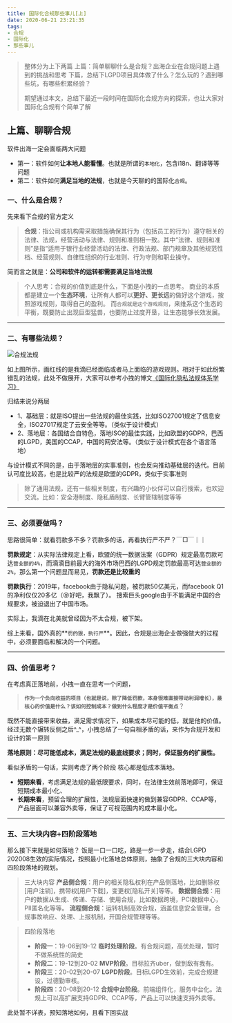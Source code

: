 ```yaml
---
title: 国际化合规那些事儿[上]
date: 2020-06-21 23:21:35
tags: 
- 合规
- 国际化
- 那些事儿
---
```


> 整体分为上下两篇
> 上篇：简单聊聊什么是合规？出海企业在合规问题上遇到的挑战和思考
> 下篇，总结下LGPD项目具体做了什么？怎么玩的？遇到哪些坑，有哪些积累经验？
>
> 期望通过本文，总结下最近一段时间在国际化合规方向的探索，也让大家对国际化合规有个简单了解




## 上篇、聊聊合规

软件出海一定会面临两大问题
- 第一：软件如何**让本地人能看懂**。也就是所谓的`本地化`，包含i18n、翻译等等问题
- 第二：软件如何**满足当地的法规**，也就是今天聊的的国际化`合规`。

### 一、什么是合规？
先来看下合规的官方定义

> **合规**：指公司或机构需采取措施确保其行为（包括员工的行为）遵守相关的法律、法规，经营活动与法律、规则和准则相一致。其中“法律、规则和准则”是指“适用于银行业经营活动的法律、行政法规、部门规章及其他规范性档、经营规则、自律性组织的行业准则、行为守则和职业操守。

简而言之就是：**公司和软件的运转都需要满足当地法规**

> 个人思考：合规的价值到底是什么，下面是小拽的一点思考。
> 商业的本质都是建立一个**生态环境**，让所有人都可以**更好、更长远**的做好这个游戏，按照游戏规则，取得自己的盈利。
> 而`合规就是这个游戏规则`，来维系这个生态的平衡，既要防止出现巨型猛兽，也要防止过度开垦，让生态能够长效发展。
****


### 二、有哪些法规？
![合规法规](https://gitee.com/grubbych/image/raw/master/uPic/%202020_07_03WqZ3K0%20.png)

如上图所示，画红线的是我滴已经面临或者马上面临的游戏规则。相对于如此纷繁错乱的法规，此处不做展开，大家可以参考小拽的博文[《国际化隐私法规体系学习》]()

归结来说分两层
- 1、基础层：就是ISO提出一些法规的最佳实践，比如ISO27001规定了信息安全，ISO27017规定了云安全等等。（类似于设计模式）
- 2、落地层：各国结合自特色，落地ISO的最佳实践，比如欧盟的GDPR，巴西的LGPD，美国的CCAP，中国的网安法等。（类似于设计模式在各个语言落地）

与设计模式不同的是，由于落地层的实事准则，也会反向推动基础层的迭代。目前认可度比较高，也是比较严的法规是欧盟的GDPR，类似于实事准则

> 除了通用法规，还有一些相关制度，有兴趣的小伙伴可以自行搜索，也欢迎交流。比如：安全港制度、隐私盾制度、长臂管辖制度等等

***

### 三、必须要做吗？
思路很简单：就看罚款多不多？罚款多的话，再看执行严不严？￣□￣｜｜


**罚款规定**：从实际法律规定上看，欧盟的统一数据法案（GDPR）规定最高罚款可达`营业额的4%`，而滴滴目前最大的海外市场巴西的LGPD规定罚款最高可达`营业额的2%`，那么第一个问题显而易见，**罚款还是比较重的**

**罚款执行**：2019年，facebook由于隐私问题，被罚款50亿美元，而facebook Q1的净利仅仅20多亿（😝好吧，我飘了）。
搜索巨头google由于不能满足中国的合规要求，被迫退出了中国市场。

实际上，我滴在北美就曾经因为不太合规，被下架。

综上来看，国外真的**`罚的狠，执行严`**。因此，合规是出海企业做强做大的过程中，必须要面临和解决的一个问题。

***
### 四、价值思考？
在考虑真正落地前，小拽一直在思考一个问题，
> **`作为一个负向收益的项目（也就是说，除了降低罚款，本身很难直接带动利润增长），最核心的价值是什么？该如何控制成本？做到什么程度才是价值平衡点`**？

既然不能直接带来收益，满足需求情况下，如果成本尽可能的低，就是他的价值。经过无数个辗转反侧之后^_^，小拽总结了一句自相矛盾的话，来作为合规开发和设计的第一原则

**落地原则：尽可能低成本，满足法规的最底线要求；同时，保证服务的扩展性。**



看似矛盾的一句话，实则考虑了两个阶段
核心都是低成本落地。
- **短期来看**，考虑满足法规的最低限要求，同时，在法律生效前落地即可，保证短期成本最小化、
- **长期来看**，预留合理的扩展性，法规层面快速的做到兼容GDPR、CCAP等，产品层面可以兼容外卖等，保证了可视范围内的成本最小化。

***
### 五、三大块内容+四阶段落地
那么接下来就是如何落地？
饭是一口一口吃，路是一步一步走，结合LGPD 202008生效的实际情况，按照最小化落地总体原则，抽象了合规的三大块内容和四阶段落地的规划。

> 三大块内容
> **产品侧合规**：用户的相关隐私权利在产品侧落地，比如删除权[用户注销]，携带权[用户下载]，变更权[隐私开关]等等。
> **数据侧合规**：用户的数据从生成、传递、存储、使用合规，比如数据跨境，PCI数据中心，PII匿名化等等。
> **流程侧合规**：运转机制高效合规，涵盖信息安全管理，合规事故响应、处理、上报机制，开国合规管理等等。

> 四阶段落地
> - **阶段一**：19-06到19-12 **临时处理阶段**。有合规问题，高优处理，暂时不做系统性的简史
> - **阶段二**：19-12到20-02 **MVP阶段**。目标拉齐uber，做到敌有我有。
> - **阶段三**：20-02到20-07 **LGPD阶段**。目标LGPD生效前，完成合规建设，过德勤审核。
> - **阶段四**：20-08到20-12 **合规中台阶段**。前端组件化，服务中台化。法规上可以高扩展支持GDPR、CCAP等，产品上可以快速支持外卖等。

此处暂不详表，预知落地如何，且看下回实战

